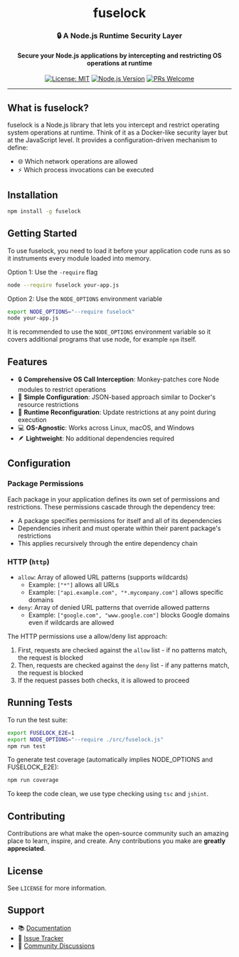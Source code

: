 <div align="center">
  <h1>fuselock</h1>
  <h3>🔒 A Node.js Runtime Security Layer</h3>
  <h4>Secure your Node.js applications by intercepting and restricting OS operations at runtime</h4>

  [![License: MIT](https://img.shields.io/badge/License-MIT-yellow.svg)](https://opensource.org/licenses/MIT)
  [![Node.js Version](https://img.shields.io/badge/node-%3E%3D14-brightgreen)](https://nodejs.org)
  [![PRs Welcome](https://img.shields.io/badge/PRs-welcome-brightgreen.svg)](http://makeapullrequest.com)

</div>

---

## What is fuselock?

fuselock is a Node.js library that lets you intercept and restrict operating system operations at runtime. Think of it as a Docker-like security layer but at the JavaScript level. It provides a configuration-driven mechanism to define:

- 🌐 Which network operations are allowed
- ⚡ Which process invocations can be executed

## Installation

```bash
npm install -g fuselock
```

## Getting Started

To use fuselock, you need to load it before your application code runs as so it instruments every module loaded into memory.

Option 1: Use the `-require` flag

```bash
node --require fuselock your-app.js
```

Option 2: Use the `NODE_OPTIONS` environment variable

```bash
export NODE_OPTIONS="--require fuselock"
node your-app.js
```

It is recommended to use the `NODE_OPTIONS` environment variable so it covers additional programs that use node, for example `npm` itself.

## Features

- 🔒 **Comprehensive OS Call Interception**: Monkey-patches core Node modules to restrict operations
- 📝 **Simple Configuration**: JSON-based approach similar to Docker's resource restrictions
- 🔄 **Runtime Reconfiguration**: Update restrictions at any point during execution
- 💻 **OS-Agnostic**: Works across Linux, macOS, and Windows
- 🪶 **Lightweight**: No additional dependencies required

## Configuration

### Package Permissions

Each package in your application defines its own set of permissions and restrictions. These permissions cascade through the dependency tree:

- A package specifies permissions for itself and all of its dependencies
- Dependencies inherit and must operate within their parent package's restrictions
- This applies recursively through the entire dependency chain

### HTTP (`http`)
- `allow`: Array of allowed URL patterns (supports wildcards)
  - Example: `["*"]` allows all URLs
  - Example: `["api.example.com", "*.mycompany.com"]` allows specific domains
- `deny`: Array of denied URL patterns that override allowed patterns
  - Example: `["google.com", "www.google.com"]` blocks Google domains even if wildcards are allowed

The HTTP permissions use a allow/deny list approach:
1. First, requests are checked against the `allow` list - if no patterns match, the request is blocked
2. Then, requests are checked against the `deny` list - if any patterns match, the request is blocked
3. If the request passes both checks, it is allowed to proceed

## Running Tests

To run the test suite:
```bash
export FUSELOCK_E2E=1
export NODE_OPTIONS="--require ./src/fuselock.js"
npm run test
```

To generate test coverage (automatically implies NODE_OPTIONS and FUSELOCK_E2E):
```bash
npm run coverage
```

To keep the code clean, we use type checking using `tsc` and `jshint`.

## Contributing

Contributions are what make the open-source community such an amazing place to learn, inspire, and create. Any contributions you make are **greatly appreciated**.

## License

See `LICENSE` for more information.

## Support

- 📚 [Documentation](https://github.com/fuselock/fuselockjs/wiki)
- 🐛 [Issue Tracker](https://github.com/fuselock/fuselockjs/issues)
- 💬 [Community Discussions](https://github.com/fuselock/fuselockjs/discussions)

